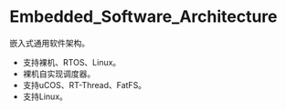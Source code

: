 # Embedded_Software_Architecture
嵌入式通用软件架构。
* 支持裸机、RTOS、Linux。
* 裸机自实现调度器。
* 支持uCOS、RT-Thread、FatFS。
* 支持Linux。
